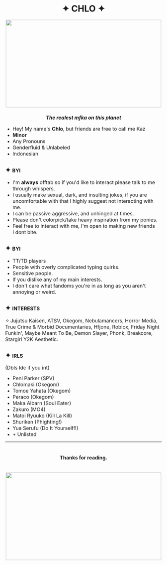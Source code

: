 
<h1 style="text-align:center"><strong>✦ CHLO&nbsp;✦</strong></h1>

<p style="text-align:center"><strong><img alt="" src="https://pbs.twimg.com/media/F0kJMm-aEAA3g2r?format=jpg&amp;name=4096x4096" style="height:281px; width:500px" /></strong></p>

<h3 style="text-align:center"><em><span style="font-size:16px">The realest mfka on this planet</span></em></h3>

<ul>
	<li><span style="font-size:16px">Hey! My name&#39;s&nbsp;<strong>Chlo</strong>, but friends are free to call me Kaz</span></li>
	<li><strong><span style="font-size:16px">Minor</span></strong></li>
	<li><span style="font-size:16px">Any Pronouns</span></li>
	<li><span style="font-size:16px">Genderfluid &amp; Unlabeled</span></li>
	<li><span style="font-size:16px">Indonesian</span></li>
</ul>

<h2>✦&nbsp;<span style="font-size:16px">BYI</span></h2>

<ul>
	<li><span style="font-size:16px">I&#39;m <strong>always</strong>&nbsp;offtab so if you&#39;d like to interact please talk to me through whispers.</span></li>
	<li><span style="font-size:16px">I usually make sexual, dark, and insulting jokes, if you are uncomfortable with that I highly suggest not interacting with me.</span></li>
	<li><span style="font-size:16px">I can be passive aggressive, and unhinged at times.</span></li>
	<li><span style="font-size:16px">Please don&#39;t colorpick/take heavy inspiration from my ponies.</span></li>
	<li><span style="font-size:16px">Feel free to interact with me, I&#39;m open to making new friends I&nbsp;dont bite.</span></li>
</ul>

<h2>✦&nbsp;<span style="font-size:16px">BYI</span></h2>

<ul>
	<li><span style="font-size:16px">TT/TD players</span></li>
	<li><span style="font-size:16px">People with overly complicated typing quirks.</span></li>
	<li><span style="font-size:16px">Sensitive people.</span></li>
	<li><span style="font-size:16px">If you dislike any of my main interests.</span></li>
	<li><span style="font-size:16px">I don&#39;t care what fandoms you&#39;re in as long as you aren&#39;t annoying or weird.</span></li>
</ul>

<h2>✦&nbsp;<span style="font-size:16px">INTERESTS</span></h2>

<p><span style="font-size:16px">✧</span><strong>&nbsp;</strong><span style="font-size:16px">Jujutsu Kaisen, ATSV, Okegom, Nebulamancers, Horror Media, True Crime &amp; Morbid Documentaries, Hfjone, Roblox, Friday Night Funkin&#39;, Maybe Meant To Be, Demon Slayer, Phonk, Breakcore, Stargirl Y2K Aesthetic.</span></p>

<h2>✦ <span style="font-size:16px">IRLS</span></h2>

<p><span style="font-size:16px">(Dbls Idc if you int)</span></p>

<ul>
	<li><span style="font-size:16px">Peni Parker (SPV)</span></li>
	<li><span style="font-size:16px">Chlomaki (Okegom)</span></li>
	<li><span style="font-size:16px">Tomoe Yahata (Okegom)</span></li>
	<li><span style="font-size:16px">Peraco (Okegom)</span></li>
	<li><span style="font-size:16px">Maka Albarn (Soul Eater)</span></li>
	<li><span style="font-size:16px">Zakuro (MO4)</span></li>
	<li><span style="font-size:16px">Matoi Ryuuko (Kill La Kill)</span></li>
	<li><span style="font-size:16px">Shuriken (Phighting!)</span></li>
	<li><span style="font-size:16px">Yua Serufu (Do It Yourself!!)</span></li>
	<li><span style="font-size:16px">+ Unlisted</span></li>
</ul>

<hr />
<h1 style="text-align:center"><strong><span style="font-size:16px">Thanks for reading.</span></strong></h1>

<p style="text-align:center"><span style="font-size:16px">&nbsp;&nbsp;<img alt="" src="https://pbs.twimg.com/media/F0kJNsdacAAOEel?format=jpg&amp;name=4096x4096" style="height:281px; width:500px" />&nbsp;&nbsp;</span></p>
